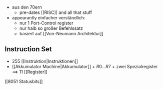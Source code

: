 - aus den 70ern
	- pre-dates [[RISC]] and all that stuff
- appearantly einfacher verständlich:
	- nur 1 Port-Control register
	- nur halb so großer Befehlssatz
	- basiert auf [[Von-Neumann Architektur]]

## Instruction Set
- $255$ [[Instruktion|Instruktionen]]
- [[Akkumulator Machine|Akkumulator]] + $R0...R7$ + zwei Spezialregister
	==> 11 [[Register]]

[[8051 Statusbits]]